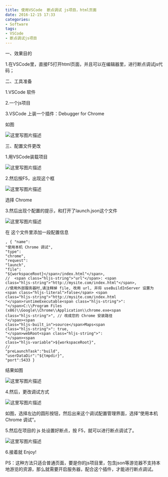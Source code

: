 ```yaml
---
title: 使用VSCode  断点调试 js项目，html页面
date: 2016-12-15 17:33
categories:
- Software
tags:
- VSCode
- 断点调试js项目
---
```

<!-- more -->
<div class="markdown_views">


一、效果目的   

1.在VSCode里，直接F5打开html页面，并且可以在编辑器里，进行断点调试js代码；

二、工具准备   

1.VSCode 软件   

2.一个js项目   

3.VSCode 上装一个插件：Debugger for Chrome   

如图   

![这里写图片描述](http://img.blog.csdn.net/20161215171306706?watermark/2/text/aHR0cDovL2Jsb2cuY3Nkbi5uZXQvYXJ2aW4w/font/5a6L5L2T/fontsize/400/fill/I0JBQkFCMA==/dissolve/70/gravity/SouthEast)

三、配置文件更改    

1.用VSCode装载项目    

![这里写图片描述](http://img.blog.csdn.net/20161215171804431?watermark/2/text/aHR0cDovL2Jsb2cuY3Nkbi5uZXQvYXJ2aW4w/font/5a6L5L2T/fontsize/400/fill/I0JBQkFCMA==/dissolve/70/gravity/SouthEast)

2.然后按F5，出现这个框    

![这里写图片描述](http://img.blog.csdn.net/20161215171911066?watermark/2/text/aHR0cDovL2Jsb2cuY3Nkbi5uZXQvYXJ2aW4w/font/5a6L5L2T/fontsize/400/fill/I0JBQkFCMA==/dissolve/70/gravity/SouthEast)   

选择 Chrome

3.然后出现个配置的提示，和打开了launch.json这个文件    

![这里写图片描述](http://img.blog.csdn.net/20161215172027488?watermark/2/text/aHR0cDovL2Jsb2cuY3Nkbi5uZXQvYXJ2aW4w/font/5a6L5L2T/fontsize/400/fill/I0JBQkFCMA==/dissolve/70/gravity/SouthEast)   

在 这个文件里添加一段配置信息

<code class=" hljs bash">,
        {
            <span class="hljs-string">"name"</span>: <span class="hljs-string">"使用本机 Chrome 调试"</span>,
            <span class="hljs-string">"type"</span>: <span class="hljs-string">"chrome"</span>,
            <span class="hljs-string">"request"</span>: <span class="hljs-string">"launch"</span>,
             <span class="hljs-string">"file"</span>: <span class="hljs-string">"<span class="hljs-variable">${workspaceRoot}</span>/index.html"</span>,
        //  <span class="hljs-string">"url"</span>: <span class="hljs-string">"http://mysite.com/index.html"</span>, //使用外部服务器时,请注释掉 file, 改用 url, 并将 useBuildInServer 设置为 <span class="hljs-literal">false</span> <span class="hljs-string">"http://mysite.com/index.html
            "</span>runtimeExecutable<span class="hljs-string">": "</span>C:\\Program Files (x86)\\Google\\Chrome\\Application\\chrome.exe<span class="hljs-string">", // 改成您的 Chrome 安装路径
            "</span><span class="hljs-built_in">source</span>Maps<span class="hljs-string">": true,
            "</span>webRoot<span class="hljs-string">": "</span><span class="hljs-variable">${workspaceRoot}</span><span class="hljs-string">",
        //  "</span>preLaunchTask<span class="hljs-string">":"</span>build<span class="hljs-string">",
            "</span>userDataDir<span class="hljs-string">":"</span><span class="hljs-variable">${tmpdir}</span><span class="hljs-string">",
            "</span>port<span class="hljs-string">":5433
        }</span></code>

结果如图   

![这里写图片描述](http://img.blog.csdn.net/20161215172334286?watermark/2/text/aHR0cDovL2Jsb2cuY3Nkbi5uZXQvYXJ2aW4w/font/5a6L5L2T/fontsize/400/fill/I0JBQkFCMA==/dissolve/70/gravity/SouthEast)

4.然后，更改调试方式   

![这里写图片描述](http://img.blog.csdn.net/20161215172536162?watermark/2/text/aHR0cDovL2Jsb2cuY3Nkbi5uZXQvYXJ2aW4w/font/5a6L5L2T/fontsize/400/fill/I0JBQkFCMA==/dissolve/70/gravity/SouthEast)   

如图，选择左边的圆形按钮，然后出来这个调试配置管理界面，选择“使用本机 Chrome 调试”。

5.然后在项目的 js 处设置好断点，按 F5，就可以进行断点调试了。   

![这里写图片描述](http://img.blog.csdn.net/20161215173007665?watermark/2/text/aHR0cDovL2Jsb2cuY3Nkbi5uZXQvYXJ2aW4w/font/5a6L5L2T/fontsize/400/fill/I0JBQkFCMA==/dissolve/70/gravity/SouthEast)

6.接着就 Enjoy!

PS：这种方法只适合普通页面，要是你的js项目里，包含json等游览器不支持本地游览的资源，那么就需要开启服务器，配合这个插件，才能进行断点调试。

</div>